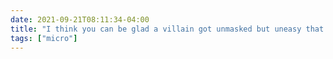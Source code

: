 ```yaml
---
date: 2021-09-21T08:11:34-04:00
title: "I think you can be glad a villain got unmasked but uneasy that Batman’s the one who did it. "
tags: ["micro"]
---
```

